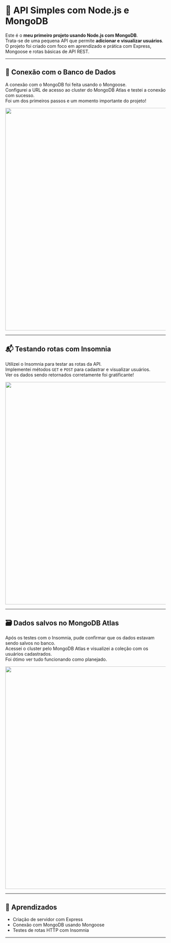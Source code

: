 # 🚀 API Simples com Node.js e MongoDB

Este é o **meu primeiro projeto usando Node.js com MongoDB**.  
Trata-se de uma pequena API que permite **adicionar e visualizar usuários**.  
O projeto foi criado com foco em aprendizado e prática com Express, Mongoose e rotas básicas de API REST.

---

## 🔌 Conexão com o Banco de Dados

A conexão com o MongoDB foi feita usando o Mongoose.  
Configurei a URL de acesso ao cluster do MongoDB Atlas e testei a conexão com sucesso.  
Foi um dos primeiros passos e um momento importante do projeto!

<img src="https://github.com/user-attachments/assets/a433271f-998b-4bbe-ae1b-250378fdb604" width="700"/>

---

## 📬 Testando rotas com Insomnia

Utilizei o Insomnia para testar as rotas da API.  
Implementei métodos `GET` e `POST` para cadastrar e visualizar usuários.  
Ver os dados sendo retornados corretamente foi gratificante!

<img src="https://github.com/user-attachments/assets/e1adcc88-a8df-4e94-a2f9-a78f7a5a9728" width="700"/>

---

## 🗃️ Dados salvos no MongoDB Atlas

Após os testes com o Insomnia, pude confirmar que os dados estavam sendo salvos no banco.  
Acessei o cluster pelo MongoDB Atlas e visualizei a coleção com os usuários cadastrados.  
Foi ótimo ver tudo funcionando como planejado.

<img src="https://github.com/user-attachments/assets/9b8e10f9-4939-4555-9a29-8596b49c8db8" width="700"/>

---

## 🧠 Aprendizados

- Criação de servidor com Express
- Conexão com MongoDB usando Mongoose
- Testes de rotas HTTP com Insomnia

---



